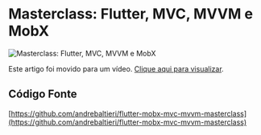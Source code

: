 Masterclass: Flutter, MVC, MVVM e MobX
======================================

![Masterclass: Flutter, MVC, MVVM e MobX](https://baltaio.blob.core.windows.net/blog/masterclass-flutter-mobx-mvc-mvvm.jpg)

Este artigo foi movido para um vídeo. [Clique aqui para visualizar](https://www.youtube.com/watch?v=fsrJ_tNrOFk). 

Código Fonte
------------

[https://github.com/andrebaltieri/flutter-mobx-mvc-mvvm-masterclass](https://github.com/andrebaltieri/flutter-mobx-mvc-mvvm-masterclass)